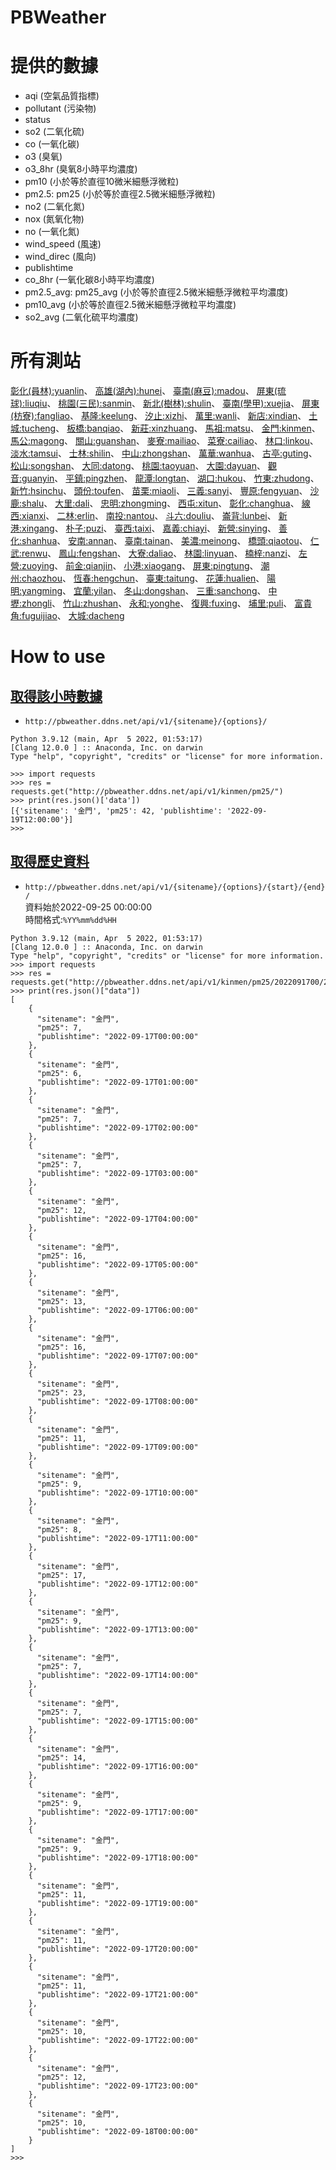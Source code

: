 # PBWeather

# 提供的數據
* aqi (空氣品質指標)
* pollutant (污染物)
* status 
* so2 (二氧化硫)
* co (一氧化碳)
* o3 (臭氧)
* o3_8hr (臭氧8小時平均濃度)
* pm10 (小於等於直徑10微米細懸浮微粒)
* pm2.5: pm25 (小於等於直徑2.5微米細懸浮微粒)
* no2 (二氧化氮)
* nox (氮氧化物)
* no (一氧化氮)
* wind_speed (風速)
* wind_direc (風向)
* publishtime
* co_8hr (一氧化碳8小時平均濃度)
* pm2.5_avg: pm25_avg (小於等於直徑2.5微米細懸浮微粒平均濃度)
* pm10_avg (小於等於直徑2.5微米細懸浮微粒平均濃度)
* so2_avg (二氧化硫平均濃度)


# 所有測站
[彰化(員林):yuanlin](https://github.com/pl3w/air_quality#%E6%8F%90%E4%BE%9B%E7%9A%84%E6%95%B8%E6%93%9A)、
[高雄(湖內):hunei](https://github.com/pl3w/air_quality#%E6%8F%90%E4%BE%9B%E7%9A%84%E6%95%B8%E6%93%9A)、
[臺南(麻豆):madou](https://github.com/pl3w/air_quality#%E6%8F%90%E4%BE%9B%E7%9A%84%E6%95%B8%E6%93%9A)、
[屏東(琉球):liuqiu](https://github.com/pl3w/air_quality#%E6%8F%90%E4%BE%9B%E7%9A%84%E6%95%B8%E6%93%9A)、
[桃園(三民):sanmin](https://github.com/pl3w/air_quality#%E6%8F%90%E4%BE%9B%E7%9A%84%E6%95%B8%E6%93%9A)、
[新北(樹林):shulin](https://github.com/pl3w/air_quality#%E6%8F%90%E4%BE%9B%E7%9A%84%E6%95%B8%E6%93%9A)、
[臺南(學甲):xuejia](https://github.com/pl3w/air_quality#%E6%8F%90%E4%BE%9B%E7%9A%84%E6%95%B8%E6%93%9A)、
[屏東(枋寮):fangliao](https://github.com/pl3w/air_quality#%E6%8F%90%E4%BE%9B%E7%9A%84%E6%95%B8%E6%93%9A)、
[基隆:keelung](https://github.com/pl3w/air_quality#%E6%8F%90%E4%BE%9B%E7%9A%84%E6%95%B8%E6%93%9A)、
[汐止:xizhi](https://github.com/pl3w/air_quality#%E6%8F%90%E4%BE%9B%E7%9A%84%E6%95%B8%E6%93%9A)、
[萬里:wanli](https://github.com/pl3w/air_quality#%E6%8F%90%E4%BE%9B%E7%9A%84%E6%95%B8%E6%93%9A)、
[新店:xindian](https://github.com/pl3w/air_quality#%E6%8F%90%E4%BE%9B%E7%9A%84%E6%95%B8%E6%93%9A)、
[土城:tucheng](https://github.com/pl3w/air_quality#%E6%8F%90%E4%BE%9B%E7%9A%84%E6%95%B8%E6%93%9A)、
[板橋:banqiao](https://github.com/pl3w/air_quality#%E6%8F%90%E4%BE%9B%E7%9A%84%E6%95%B8%E6%93%9A)、
[新莊:xinzhuang](https://github.com/pl3w/air_quality#%E6%8F%90%E4%BE%9B%E7%9A%84%E6%95%B8%E6%93%9A)、
[馬祖:matsu](https://github.com/pl3w/air_quality#%E6%8F%90%E4%BE%9B%E7%9A%84%E6%95%B8%E6%93%9A)、
[金門:kinmen](https://github.com/pl3w/air_quality#%E6%8F%90%E4%BE%9B%E7%9A%84%E6%95%B8%E6%93%9A)、
[馬公:magong](https://github.com/pl3w/air_quality#%E6%8F%90%E4%BE%9B%E7%9A%84%E6%95%B8%E6%93%9A)、
[關山:guanshan](https://github.com/pl3w/air_quality#%E6%8F%90%E4%BE%9B%E7%9A%84%E6%95%B8%E6%93%9A)、
[麥寮:mailiao](https://github.com/pl3w/air_quality#%E6%8F%90%E4%BE%9B%E7%9A%84%E6%95%B8%E6%93%9A)、
[菜寮:cailiao](https://github.com/pl3w/air_quality#%E6%8F%90%E4%BE%9B%E7%9A%84%E6%95%B8%E6%93%9A)、
[林口:linkou](https://github.com/pl3w/air_quality#%E6%8F%90%E4%BE%9B%E7%9A%84%E6%95%B8%E6%93%9A)、
[淡水:tamsui](https://github.com/pl3w/air_quality#%E6%8F%90%E4%BE%9B%E7%9A%84%E6%95%B8%E6%93%9A)、
[士林:shilin](https://github.com/pl3w/air_quality#%E6%8F%90%E4%BE%9B%E7%9A%84%E6%95%B8%E6%93%9A)、
[中山:zhongshan](https://github.com/pl3w/air_quality#%E6%8F%90%E4%BE%9B%E7%9A%84%E6%95%B8%E6%93%9A)、
[萬華:wanhua](https://github.com/pl3w/air_quality#%E6%8F%90%E4%BE%9B%E7%9A%84%E6%95%B8%E6%93%9A)、
[古亭:guting](https://github.com/pl3w/air_quality#%E6%8F%90%E4%BE%9B%E7%9A%84%E6%95%B8%E6%93%9A)、
[松山:songshan](https://github.com/pl3w/air_quality#%E6%8F%90%E4%BE%9B%E7%9A%84%E6%95%B8%E6%93%9A)、
[大同:datong](https://github.com/pl3w/air_quality#%E6%8F%90%E4%BE%9B%E7%9A%84%E6%95%B8%E6%93%9A)、
[桃園:taoyuan](https://github.com/pl3w/air_quality#%E6%8F%90%E4%BE%9B%E7%9A%84%E6%95%B8%E6%93%9A)、
[大園:dayuan](https://github.com/pl3w/air_quality#%E6%8F%90%E4%BE%9B%E7%9A%84%E6%95%B8%E6%93%9A)、
[觀音:guanyin](https://github.com/pl3w/air_quality#%E6%8F%90%E4%BE%9B%E7%9A%84%E6%95%B8%E6%93%9A)、
[平鎮:pingzhen](https://github.com/pl3w/air_quality#%E6%8F%90%E4%BE%9B%E7%9A%84%E6%95%B8%E6%93%9A)、
[龍潭:longtan](https://github.com/pl3w/air_quality#%E6%8F%90%E4%BE%9B%E7%9A%84%E6%95%B8%E6%93%9A)、
[湖口:hukou](https://github.com/pl3w/air_quality#%E6%8F%90%E4%BE%9B%E7%9A%84%E6%95%B8%E6%93%9A)、
[竹東:zhudong](https://github.com/pl3w/air_quality#%E6%8F%90%E4%BE%9B%E7%9A%84%E6%95%B8%E6%93%9A)、
[新竹:hsinchu](https://github.com/pl3w/air_quality#%E6%8F%90%E4%BE%9B%E7%9A%84%E6%95%B8%E6%93%9A)、
[頭份:toufen](https://github.com/pl3w/air_quality#%E6%8F%90%E4%BE%9B%E7%9A%84%E6%95%B8%E6%93%9A)、
[苗栗:miaoli](https://github.com/pl3w/air_quality#%E6%8F%90%E4%BE%9B%E7%9A%84%E6%95%B8%E6%93%9A)、
[三義:sanyi](https://github.com/pl3w/air_quality#%E6%8F%90%E4%BE%9B%E7%9A%84%E6%95%B8%E6%93%9A)、
[豐原:fengyuan](https://github.com/pl3w/air_quality#%E6%8F%90%E4%BE%9B%E7%9A%84%E6%95%B8%E6%93%9A)、
[沙鹿:shalu](https://github.com/pl3w/air_quality#%E6%8F%90%E4%BE%9B%E7%9A%84%E6%95%B8%E6%93%9A)、
[大里:dali](https://github.com/pl3w/air_quality#%E6%8F%90%E4%BE%9B%E7%9A%84%E6%95%B8%E6%93%9A)、
[忠明:zhongming](https://github.com/pl3w/air_quality#%E6%8F%90%E4%BE%9B%E7%9A%84%E6%95%B8%E6%93%9A)、
[西屯:xitun](https://github.com/pl3w/air_quality#%E6%8F%90%E4%BE%9B%E7%9A%84%E6%95%B8%E6%93%9A)、
[彰化:changhua](https://github.com/pl3w/air_quality#%E6%8F%90%E4%BE%9B%E7%9A%84%E6%95%B8%E6%93%9A)、
[線西:xianxi](https://github.com/pl3w/air_quality#%E6%8F%90%E4%BE%9B%E7%9A%84%E6%95%B8%E6%93%9A)、
[二林:erlin](https://github.com/pl3w/air_quality#%E6%8F%90%E4%BE%9B%E7%9A%84%E6%95%B8%E6%93%9A)、
[南投:nantou](https://github.com/pl3w/air_quality#%E6%8F%90%E4%BE%9B%E7%9A%84%E6%95%B8%E6%93%9A)、
[斗六:douliu](https://github.com/pl3w/air_quality#%E6%8F%90%E4%BE%9B%E7%9A%84%E6%95%B8%E6%93%9A)、
[崙背:lunbei](https://github.com/pl3w/air_quality#%E6%8F%90%E4%BE%9B%E7%9A%84%E6%95%B8%E6%93%9A)、
[新港:xingang](https://github.com/pl3w/air_quality#%E6%8F%90%E4%BE%9B%E7%9A%84%E6%95%B8%E6%93%9A)、
[朴子:puzi](https://github.com/pl3w/air_quality#%E6%8F%90%E4%BE%9B%E7%9A%84%E6%95%B8%E6%93%9A)、
[臺西:taixi](https://github.com/pl3w/air_quality#%E6%8F%90%E4%BE%9B%E7%9A%84%E6%95%B8%E6%93%9A)、
[嘉義:chiayi](https://github.com/pl3w/air_quality#%E6%8F%90%E4%BE%9B%E7%9A%84%E6%95%B8%E6%93%9A)、
[新營:sinying](https://github.com/pl3w/air_quality#%E6%8F%90%E4%BE%9B%E7%9A%84%E6%95%B8%E6%93%9A)、
[善化:shanhua](https://github.com/pl3w/air_quality#%E6%8F%90%E4%BE%9B%E7%9A%84%E6%95%B8%E6%93%9A)、
[安南:annan](https://github.com/pl3w/air_quality#%E6%8F%90%E4%BE%9B%E7%9A%84%E6%95%B8%E6%93%9A)、
[臺南:tainan](https://github.com/pl3w/air_quality#%E6%8F%90%E4%BE%9B%E7%9A%84%E6%95%B8%E6%93%9A)、
[美濃:meinong](https://github.com/pl3w/air_quality#%E6%8F%90%E4%BE%9B%E7%9A%84%E6%95%B8%E6%93%9A)、
[橋頭:qiaotou](https://github.com/pl3w/air_quality#%E6%8F%90%E4%BE%9B%E7%9A%84%E6%95%B8%E6%93%9A)、
[仁武:renwu](https://github.com/pl3w/air_quality#%E6%8F%90%E4%BE%9B%E7%9A%84%E6%95%B8%E6%93%9A)、
[鳳山:fengshan](https://github.com/pl3w/air_quality#%E6%8F%90%E4%BE%9B%E7%9A%84%E6%95%B8%E6%93%9A)、
[大寮:daliao](https://github.com/pl3w/air_quality#%E6%8F%90%E4%BE%9B%E7%9A%84%E6%95%B8%E6%93%9A)、
[林園:linyuan](https://github.com/pl3w/air_quality#%E6%8F%90%E4%BE%9B%E7%9A%84%E6%95%B8%E6%93%9A)、
[楠梓:nanzi](https://github.com/pl3w/air_quality#%E6%8F%90%E4%BE%9B%E7%9A%84%E6%95%B8%E6%93%9A)、
[左營:zuoying](https://github.com/pl3w/air_quality#%E6%8F%90%E4%BE%9B%E7%9A%84%E6%95%B8%E6%93%9A)、
[前金:qianjin](https://github.com/pl3w/air_quality#%E6%8F%90%E4%BE%9B%E7%9A%84%E6%95%B8%E6%93%9A)、
[小港:xiaogang](https://github.com/pl3w/air_quality#%E6%8F%90%E4%BE%9B%E7%9A%84%E6%95%B8%E6%93%9A)、
[屏東:pingtung](https://github.com/pl3w/air_quality#%E6%8F%90%E4%BE%9B%E7%9A%84%E6%95%B8%E6%93%9A)、
[潮州:chaozhou](https://github.com/pl3w/air_quality#%E6%8F%90%E4%BE%9B%E7%9A%84%E6%95%B8%E6%93%9A)、
[恆春:hengchun](https://github.com/pl3w/air_quality#%E6%8F%90%E4%BE%9B%E7%9A%84%E6%95%B8%E6%93%9A)、
[臺東:taitung](https://github.com/pl3w/air_quality#%E6%8F%90%E4%BE%9B%E7%9A%84%E6%95%B8%E6%93%9A)、
[花蓮:hualien](https://github.com/pl3w/air_quality#%E6%8F%90%E4%BE%9B%E7%9A%84%E6%95%B8%E6%93%9A)、
[陽明:yangming](https://github.com/pl3w/air_quality#%E6%8F%90%E4%BE%9B%E7%9A%84%E6%95%B8%E6%93%9A)、
[宜蘭:yilan](https://github.com/pl3w/air_quality#%E6%8F%90%E4%BE%9B%E7%9A%84%E6%95%B8%E6%93%9A)、
[冬山:dongshan](https://github.com/pl3w/air_quality#%E6%8F%90%E4%BE%9B%E7%9A%84%E6%95%B8%E6%93%9A)、
[三重:sanchong](https://github.com/pl3w/air_quality#%E6%8F%90%E4%BE%9B%E7%9A%84%E6%95%B8%E6%93%9A)、
[中壢:zhongli](https://github.com/pl3w/air_quality#%E6%8F%90%E4%BE%9B%E7%9A%84%E6%95%B8%E6%93%9A)、
[竹山:zhushan](https://github.com/pl3w/air_quality#%E6%8F%90%E4%BE%9B%E7%9A%84%E6%95%B8%E6%93%9A)、
[永和:yonghe](https://github.com/pl3w/air_quality#%E6%8F%90%E4%BE%9B%E7%9A%84%E6%95%B8%E6%93%9A)、
[復興:fuxing](https://github.com/pl3w/air_quality#%E6%8F%90%E4%BE%9B%E7%9A%84%E6%95%B8%E6%93%9A)、
[埔里:puli](https://github.com/pl3w/air_quality#%E6%8F%90%E4%BE%9B%E7%9A%84%E6%95%B8%E6%93%9A)、
[富貴角:fuguijiao](https://github.com/pl3w/air_quality#%E6%8F%90%E4%BE%9B%E7%9A%84%E6%95%B8%E6%93%9A)、
[大城:dacheng](https://github.com/pl3w/air_quality#%E6%8F%90%E4%BE%9B%E7%9A%84%E6%95%B8%E6%93%9A)


# How to use
## [取得該小時數據](http://pbweather.ddns.net/docs#/default/get_site_special_data_api_v1__sitename___option__get)
* `http://pbweather.ddns.net/api/v1/{sitename}/{options}/`
```
Python 3.9.12 (main, Apr  5 2022, 01:53:17) 
[Clang 12.0.0 ] :: Anaconda, Inc. on darwin
Type "help", "copyright", "credits" or "license" for more information.

>>> import requests
>>> res = requests.get("http://pbweather.ddns.net/api/v1/kinmen/pm25/")
>>> print(res.json()['data'])
[{'sitename': '金門', 'pm25': 42, 'publishtime': '2022-09-19T12:00:00'}]
>>> 

```

## [取得歷史資料](http://pbweather.ddns.net/docs#/default/get_site_data_with_time_interval_api_v1__sitename___option___start_time___end_time__get)
* `http://pbweather.ddns.net/api/v1/{sitename}/{options}/{start}/{end}/`<br>
資料始於2022-09-25 00:00:00 <br>
時間格式:`%YY%mm%dd%HH`<br>
```
Python 3.9.12 (main, Apr  5 2022, 01:53:17) 
[Clang 12.0.0 ] :: Anaconda, Inc. on darwin
Type "help", "copyright", "credits" or "license" for more information.
>>> import requests
>>> res = requests.get("http://pbweather.ddns.net/api/v1/kinmen/pm25/2022091700/2022091800")
>>> print(res.json()["data"])
[
    {
      "sitename": "金門",
      "pm25": 7,
      "publishtime": "2022-09-17T00:00:00"
    },
    {
      "sitename": "金門",
      "pm25": 6,
      "publishtime": "2022-09-17T01:00:00"
    },
    {
      "sitename": "金門",
      "pm25": 7,
      "publishtime": "2022-09-17T02:00:00"
    },
    {
      "sitename": "金門",
      "pm25": 7,
      "publishtime": "2022-09-17T03:00:00"
    },
    {
      "sitename": "金門",
      "pm25": 12,
      "publishtime": "2022-09-17T04:00:00"
    },
    {
      "sitename": "金門",
      "pm25": 16,
      "publishtime": "2022-09-17T05:00:00"
    },
    {
      "sitename": "金門",
      "pm25": 13,
      "publishtime": "2022-09-17T06:00:00"
    },
    {
      "sitename": "金門",
      "pm25": 16,
      "publishtime": "2022-09-17T07:00:00"
    },
    {
      "sitename": "金門",
      "pm25": 23,
      "publishtime": "2022-09-17T08:00:00"
    },
    {
      "sitename": "金門",
      "pm25": 11,
      "publishtime": "2022-09-17T09:00:00"
    },
    {
      "sitename": "金門",
      "pm25": 9,
      "publishtime": "2022-09-17T10:00:00"
    },
    {
      "sitename": "金門",
      "pm25": 8,
      "publishtime": "2022-09-17T11:00:00"
    },
    {
      "sitename": "金門",
      "pm25": 17,
      "publishtime": "2022-09-17T12:00:00"
    },
    {
      "sitename": "金門",
      "pm25": 9,
      "publishtime": "2022-09-17T13:00:00"
    },
    {
      "sitename": "金門",
      "pm25": 7,
      "publishtime": "2022-09-17T14:00:00"
    },
    {
      "sitename": "金門",
      "pm25": 7,
      "publishtime": "2022-09-17T15:00:00"
    },
    {
      "sitename": "金門",
      "pm25": 14,
      "publishtime": "2022-09-17T16:00:00"
    },
    {
      "sitename": "金門",
      "pm25": 9,
      "publishtime": "2022-09-17T17:00:00"
    },
    {
      "sitename": "金門",
      "pm25": 9,
      "publishtime": "2022-09-17T18:00:00"
    },
    {
      "sitename": "金門",
      "pm25": 11,
      "publishtime": "2022-09-17T19:00:00"
    },
    {
      "sitename": "金門",
      "pm25": 11,
      "publishtime": "2022-09-17T20:00:00"
    },
    {
      "sitename": "金門",
      "pm25": 11,
      "publishtime": "2022-09-17T21:00:00"
    },
    {
      "sitename": "金門",
      "pm25": 10,
      "publishtime": "2022-09-17T22:00:00"
    },
    {
      "sitename": "金門",
      "pm25": 12,
      "publishtime": "2022-09-17T23:00:00"
    },
    {
      "sitename": "金門",
      "pm25": 10,
      "publishtime": "2022-09-18T00:00:00"
    }
]
>>> 

```